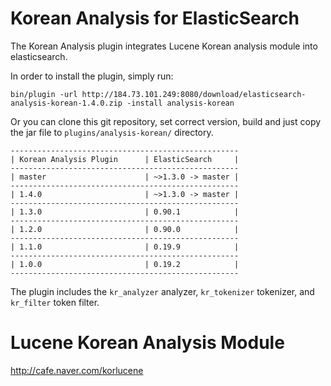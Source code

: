 Korean Analysis for ElasticSearch
==================================

The Korean Analysis plugin integrates Lucene Korean analysis module into elasticsearch.

In order to install the plugin, simply run: 
```
bin/plugin -url http://184.73.101.249:8080/download/elasticsearch-analysis-korean-1.4.0.zip -install analysis-korean
```

Or you can clone this git repository, set correct version, build and just copy the jar file to `plugins/analysis-korean/` directory.

    ---------------------------------------------------
    | Korean Analysis Plugin      | ElasticSearch     |
    ---------------------------------------------------
    | master                      | ~>1.3.0 -> master |
    ---------------------------------------------------
    | 1.4.0                       | ~>1.3.0 -> master |
    ---------------------------------------------------
    | 1.3.0                       | 0.90.1            |
    ---------------------------------------------------
    | 1.2.0                       | 0.90.0            |
    ---------------------------------------------------
    | 1.1.0                       | 0.19.9            |
    ---------------------------------------------------
    | 1.0.0                       | 0.19.2            |
    ---------------------------------------------------

The plugin includes the `kr_analyzer` analyzer, `kr_tokenizer` tokenizer, and `kr_filter` token filter.


Lucene Korean Analysis Module
==============================

http://cafe.naver.com/korlucene
